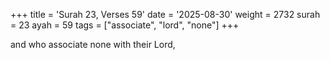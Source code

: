 +++
title = 'Surah 23, Verses 59'
date = '2025-08-30'
weight = 2732
surah = 23
ayah = 59
tags = ["associate", "lord", "none"]
+++

and who associate none with their Lord,